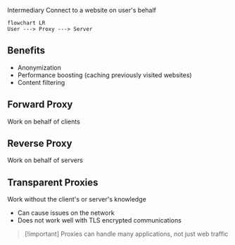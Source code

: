 Intermediary
Connect to a website on user's behalf

```mermaid
flowchart LR
User ---> Proxy ---> Server
```
## Benefits

- Anonymization
- Performance boosting (caching previously visited websites)
- Content filtering
## Forward Proxy
Work on behalf of clients

## Reverse Proxy
Work on behalf of servers

## Transparent Proxies
Work without the client's or server's knowledge
- Can cause issues on the network
- Does not work well with TLS encrypted communications

>[!important] Proxies can handle many applications, not just web traffic